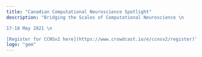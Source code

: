 ```yaml
---
title: "Canadian Computational Neuroscience Spotlight"
description: "Bridging the Scales of Computational Neuroscience \n

17-18 May 2021 \n

[Register for CCNSv2 here](https://www.crowdcast.io/e/ccnsv2/register)"
logo: "gem"
---
```

